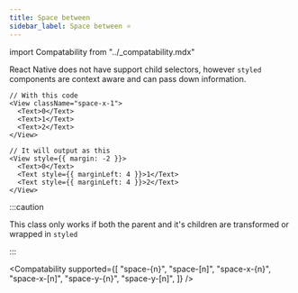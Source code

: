 ```yaml
---
title: Space between
sidebar_label: Space between ⭐
---
```


import Compatability from "../\_compatability.mdx"

React Native does not have support child selectors, however `styled` components are context aware and can pass down information.

```tsx
// With this code
<View className="space-x-1">
  <Text>0</Text>
  <Text>1</Text>
  <Text>2</Text>
</View>

// It will output as this
<View style={{ margin: -2 }}>
  <Text>0</Text>
  <Text style={{ marginLeft: 4 }}>1</Text>
  <Text style={{ marginLeft: 4 }}>2</Text>
</View>
```

:::caution

This class only works if both the parent and it's children are transformed or wrapped in `styled`

:::

<Compatability
supported={[
"space-{n}",
"space-[n]",
"space-x-{n}",
"space-x-[n]",
"space-y-{n}",
"space-y-[n]",
]}
/>
